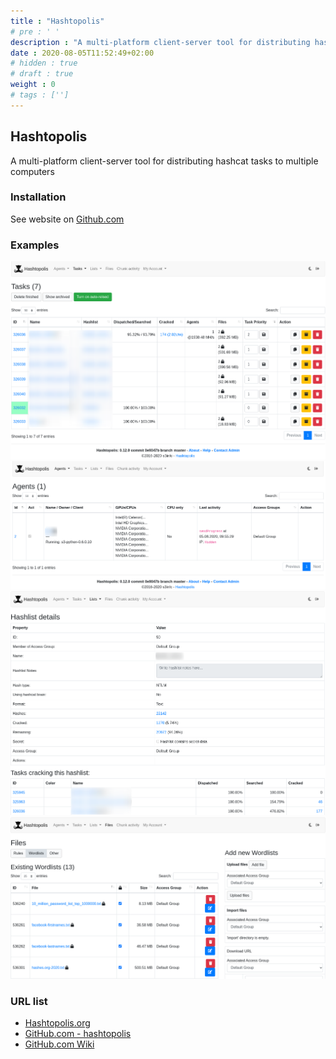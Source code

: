 ```yaml
---
title : "Hashtopolis"
# pre : ' '
description : "A multi-platform client-server tool for distributing hashcat tasks to multiple computers. The main goals for Hashtopolis's development are portability, robustness, multi-user support, and multiple groups management."
date : 2020-08-05T11:52:49+02:00
# hidden : true
# draft : true
weight : 0
# tags : ['']
---
```


## Hashtopolis

A multi-platform client-server tool for distributing hashcat tasks to multiple computers

### Installation

See website on [Github.com](https://github.com/s3inlc/hashtopolis)

### Examples

![Example](images/example-1.png)
![Example](images/example-2.png)
![Example](images/example-3.png)
![Example](images/example-4.png)

### URL list

* [Hashtopolis.org](https://hashtopolis.org/)
* [GitHub.com - hashtopolis](https://github.com/s3inlc/hashtopolis)
* [GitHub.com Wiki](https://github.com/s3inlc/hashtopolis/wiki)
